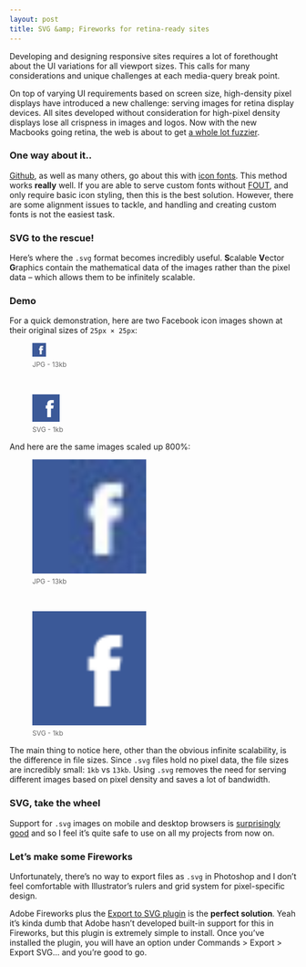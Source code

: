 ```yaml
---
layout: post
title: SVG &amp; Fireworks for retina-ready sites
---
```



Developing and designing responsive sites requires a lot of forethought about the UI variations for all viewport sizes. This calls for many considerations and unique challenges at each media-query break point.

On top of varying UI requirements based on screen size, high-density pixel displays have introduced a new challenge: serving images for retina display devices. All sites developed without consideration for high-pixel density displays lose all crispness in images and logos. Now with the new Macbooks going retina, the web is about to get [a whole lot fuzzier](http://thenextweb.com/dd/2012/06/12/the-web-is-going-to-look-hideous-on-the-new-retina-macbook-pro/).

### One way about it..
[Github](http://github.com), as well as many others, go about this with [icon fonts](https://github.com/blog/1135-the-making-of-octicons). This method works **really** well. If you are able to serve custom fonts without [FOUT](http://paulirish.com/2009/fighting-the-font-face-fout/), and only require basic icon styling, then this is the best solution. However, there are some alignment issues to tackle, and handling and creating custom fonts is not the easiest task.

### SVG to the rescue!
Here&rsquo;s where the `.svg` format becomes incredibly useful. **S**calable **V**ector **G**raphics contain the mathematical data of the images rather than the pixel data &ndash; which allows them to be infinitely scalable.

### Demo
For a quick demonstration, here are two Facebook icon images shown at their original sizes of `25px × 25px`:

<figure class="alignleft"><img style="display:inline-block" src="/uploads/2012/05/fb.jpg"><small style="display:block;margin:4px 0 12px;color:#666">JPG - 13kb</small></figure>
<div class="alignleft">&nbsp;&nbsp;&nbsp;&nbsp;&nbsp;&nbsp;&nbsp;</div>
<figure class="alignleft"><img style="display:inline-block" src="/uploads/2012/05/fb.svg"><small style="display:block;margin:4px 0 12px;color:#666">SVG - 1kb</small></figure>

<div class="clear"></div>

And here are the same images scaled up 800%:

<figure class="alignleft"><img style="display:inline-block" width="200" height="200" src="/uploads/2012/05/fb.jpg"><small style="display:block;margin:4px 0 12px;color:#666">JPG - 13kb</small></figure>
<div class="alignleft">&nbsp;&nbsp;&nbsp;&nbsp;&nbsp;&nbsp;&nbsp;</div>
<figure class="alignleft"><img style="display:inline-block" width="200" height="200" src="/uploads/2012/05/fb.svg"><small style="display:block;margin:4px 0 12px;color:#666">SVG - 1kb</small></figure>

<div class="clear"></div>

The main thing to notice here, other than the obvious infinite scalability, is the difference in file sizes. Since `.svg` files hold no pixel data, the file sizes are incredibly small: `1kb` vs `13kb`. Using `.svg` removes the need for serving different images based on pixel density and saves a lot of bandwidth.

### SVG, take the wheel
Support for `.svg` images on mobile and desktop browsers is [surprisingly good](http://caniuse.com/#cats=SVG) and so I feel it&rsquo;s quite safe to use on all my projects from now on.


### Let&rsquo;s make some Fireworks
Unfortunately, there&rsquo;s no way to export files as `.svg` in Photoshop and I don&rsquo;t feel comfortable with Illustrator&rsquo;s rulers and grid system for pixel-specific design.

Adobe Fireworks plus the [Export to SVG plugin](http://fireworks.abeall.com/extensions/commands/Export/) is the **perfect solution**. Yeah it&rsquo;s kinda dumb that Adobe hasn&rsquo;t developed built-in support for this in Fireworks, but this plugin is extremely simple to install. Once you&rsquo;ve installed the plugin, you will have an option under Commands > Export > Export SVG&hellip; and you&rsquo;re good to go.